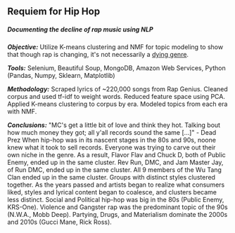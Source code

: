 ## Requiem for Hip Hop
##### Documenting the decline of rap music using NLP


***Objective:*** Utilize K-means clustering and NMF for topic modeling to show that though rap is changing, it's not necessarily a [dying genre](https://www.google.com/search?q=hip+hop+dying&oq=hip+hop+dying&aqs=chrome..69i57.2351j0j1&sourceid=chrome&ie=UTF-8).

***Tools:*** Selenium, Beautiful Soup, MongoDB, Amazon Web Services, Python (Pandas, Numpy, Sklearn, Matplotlib)

***Methodology:*** Scraped lyrics of ~220,000 songs from Rap Genius. Cleaned corpus and used tf-idf to weight words. Reduced feature space using PCA. Applied K-means clustering to corpus by era. Modeled topics from each era with NMF.

***Conclusions:*** "MC's get a little bit of love and think they hot. Talking bout how much money they got; all y'all records sound the same [...]" - Dead Prez
When hip-hop was in its nascent stages in the 80s and 90s, noone knew what it took to sell records. Everyone was trying to carve out their own niche in the genre. As a result, Flavor Flav and Chuck D, both of Public Enemy, ended up in the same cluster. Rev Run, DMC, and Jam Master Jay, of Run DMC, ended up in the same cluster. All 9 members of the Wu Tang Clan ended up in the same cluster. Groups with distinct styles clustered together. As the years passed and artists began to realize what consumers liked, styles and lyrical content began to coalesce, and clusters became less distinct. Social and Political hip-hop was big in the 80s (Public Enemy, KRS-One). Violence and Gangster rap was the predominant topic of the 90s (N.W.A., Mobb Deep). Partying, Drugs, and Materialism dominate the 2000s and 2010s (Gucci Mane, Rick Ross).
